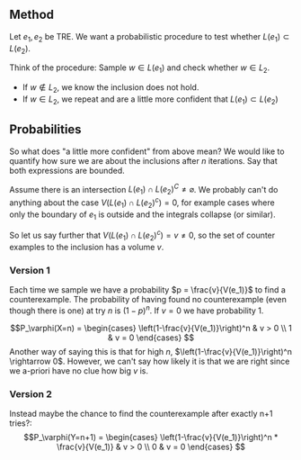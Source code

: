 ## Method

Let $e_1,e_2$ be TRE. We want a probabilistic procedure to test whether $L(e_1) \subset L(e_2)$.

Think of the procedure: Sample $w \in L(e_1)$ and check whether $w \in L_2$. 
- If  $w \notin L_2$, we know the inclusion does not hold.
- If $w \in L_2$, we repeat and are a little more confident that $L(e_1) \subset L(e_2)$

## Probabilities
So what does "a little more confident" from above mean? We would like to quantify how sure we are about the inclusions after $n$ iterations. Say that both expressions are bounded.

Assume there is an intersection $L(e_1) \cap L(e_2)^C \neq \varnothing$. We probably can't do anything about the case  $V(L(e_1) \cap L(e_2)^c) = 0$, for example cases where only the boundary of $e_1$ is outside and the integrals collapse (or similar).

So let us say further that $V(L(e_1) \cap L(e_2)^c) = v \neq 0$, so the set of counter examples to the inclusion has a volume $v$. 

### Version 1
Each time we sample we have a probability $p = \frac{v}{V(e_1)}$ to find a counterexample. The probability of having found no counterexample (even though there is one) at try $n$ is $(1-p)^n$. If $v=0$ we have probability $1$. 

$$P_\varphi(X=n) = 
\begin{cases} 
	\left(1-\frac{v}{V(e_1)}\right)^n & v > 0 \\
	1 & v = 0
\end{cases}
$$
Another way of saying this is that for high $n$, $\left(1-\frac{v}{V(e_1)}\right)^n \rightarrow 0$. However, we can't say how likely it is that we are right since we a-priori have no clue how big $v$ is.

### Version 2

Instead maybe the chance to find the counterexample after exactly n+1 tries?:
$$P_\varphi(Y=n+1) = 
\begin{cases} 
	\left(1-\frac{v}{V(e_1)}\right)^n * \frac{v}{V(e_1)} & v > 0 \\
	0 & v = 0
\end{cases}
$$





